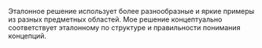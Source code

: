Эталонное решение использует более разнообразные и яркие примеры из разных предметных областей.
Мое решение концептуально соответствует эталонному по структуре и правильности понимания концепций.